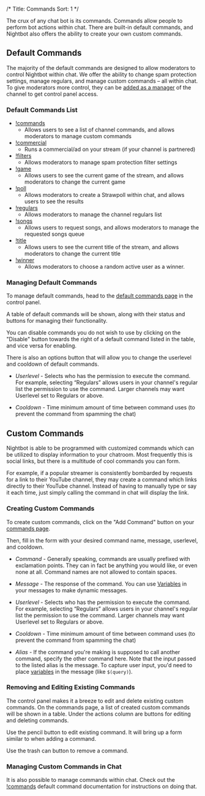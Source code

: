 /*
Title: Commands
Sort: 1
*/

The crux of any chat bot is its commands. Commands allow people to perform bot actions within chat. There are built-in default commands, and Nightbot also offers the ability to create your own custom commands.

## Default Commands

The majority of the default commands are designed to allow moderators to control Nightbot within chat. We offer the ability to change spam protection settings, manage regulars, and manage custom commands – all within chat. To give moderators more control, they can be [added as a manager](https://docs.nightbot.tv/control-panel/managers) of the channel to get control panel access.

### Default Commands List

* [!commands](https://docs.nightbot.tv/commands/commands)
  - Allows users to see a list of channel commands, and allows moderators to manage custom commands
* [!commercial](https://docs.nightbot.tv/commands/commercial)
  - Runs a commercial/ad on your stream (if your channel is partnered)
* [!filters](https://docs.nightbot.tv/commands/filters)
  - Allows moderators to manage spam protection filter settings
* [!game](https://docs.nightbot.tv/commands/game)
  - Allows users to see the current game of the stream, and allows moderators to change the current game
* [!poll](https://docs.nightbot.tv/commands/poll)
  - Allows moderators to create a Strawpoll within chat, and allows users to see the results
* [!regulars](https://docs.nightbot.tv/commands/regulars)
  - Allows moderators to manage the channel regulars list
* [!songs](https://docs.nightbot.tv/commands/songs)
  - Allows users to request songs, and allows moderators to manage the requested songs queue
* [!title](https://docs.nightbot.tv/commands/title)
  - Allows users to see the current title of the stream, and allows moderators to change the current title
* [!winner](https://docs.nightbot.tv/commands/winner)
  - Allows moderators to choose a random active user as a winner.

### Managing Default Commands

To manage default commands, head to the [default commands page](https://beta.nightbot.tv/commands/default) in the control panel.

A table of default commands will be shown, along with their status and buttons for managing their functionality.

You can disable commands you do not wish to use by clicking on the "Disable" button towards the right of a default command listed in the table, and vice versa for enabling.

There is also an options button that will allow you to change the userlevel and cooldown of default commands.

- *Userlevel* - Selects who has the permission to execute the command. For example, selecting “Regulars” allows users in your channel's regular list the permission to use the command. Larger channels may want Userlevel set to Regulars or above.

- *Cooldown* - Time minimum amount of time between command uses (to prevent the command from spamming the chat)

## Custom Commands

Nightbot is able to be programmed with customized commands which can be utilized to display information to your chatroom. Most frequently this is social links, but there is a multitude of cool commands you can form.

For example, if a popular streamer is consistently bombarded by requests for a link to their YouTube channel, they may create a command which links directly to their YouTube channel. Instead of having to manually type or say it each time, just simply calling the command in chat will display the link.

### Creating Custom Commands

To create custom commands, click on the "Add Command" button on your [commands page](https://beta.nightbot.tv/commands/custom).

Then, fill in the form with your desired command name, message, userlevel, and cooldown.

- *Command* - Generally speaking, commands are usually prefixed with exclamation points. They can in fact be anything you would like, or even none at all. Command names are not allowed to contain spaces.

- *Message* - The response of the command. You can use [Variables](https://docs.nightbot.tv/commands/variables) in your messages to make dynamic messages.

- *Userlevel* - Selects who has the permission to execute the command. For example, selecting “Regulars” allows users in your channel's regular list the permission to use the command. Larger channels may want Userlevel set to Regulars or above.

- *Cooldown* - Time minimum amount of time between command uses (to prevent the command from spamming the chat)

- *Alias* - If the command you're making is supposed to call another command, specify the other command here. Note that the input passed to the listed alias is the message. To capture user input, you'd need to place [variables](https://docs.nightbot.tv/commands/variables) in the message (like `$(query)`).

### Removing and Editing Existing Commands

The control panel makes it a breeze to edit and delete existing custom commands. On the commands page, a list of created custom commands will be shown in a table. Under the actions column are buttons for editing and deleting commands.

Use the pencil button to edit existing command. It will bring up a form similar to when adding a command.

Use the trash can button to remove a command.

### Managing Custom Commands in Chat

It is also possible to manage commands within chat. Check out the [!commands](https://docs.nightbot.tv/commands/commands) default command documentation for instructions on doing that.
